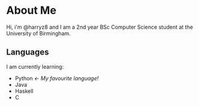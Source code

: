 # About Me
Hi, i'm @harryz8 and I am a 2nd year BSc Computer Science student at the University of Birmingham.
## Languages
I am currently learning:
<ul>
  <li>Python <i>← My favourite language!</i></li>
  <li>Java</li>
  <li>Haskell</li>
  <li>C</li>
</ul>
